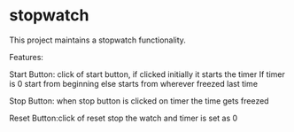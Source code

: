 # stopwatch


This project maintains a stopwatch functionality. 

Features:

Start Button: click of start button, if clicked initially it starts  the timer If timer is 0 start from beginning else starts from wherever freezed last time

Stop Button: when stop button is clicked  on timer the time gets freezed

Reset Button:click of reset stop the watch and timer is set  as 0
